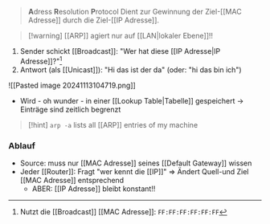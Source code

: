 > **A**dress **R**esolution **P**rotocol
> Dient zur Gewinnung der Ziel-[[MAC Adresse]] durch die Ziel-[[IP Adresse]].

> [!warning] [[ARP]] agiert nur auf [[LAN|lokaler Ebene]]!!

1. Sender schickt [[Broadcast]]: "Wer hat diese [[IP Adresse|IP Adresse]]?"[^1]
2. Antwort (als [[Unicast]]): "Hi das ist der da" (oder: "hi das bin ich")

![[Pasted image 20241113104719.png]]

- Wird - oh wunder - in einer [[Lookup Table|Tabelle]] gespeichert -> Einträge sind zeitlich begrenzt

> [!hint] `arp -a` lists all [[ARP]] entries of my machine

### Ablauf
- Source: muss nur [[MAC Adresse]] seines [[Default Gateway]] wissen
- Jeder [[Router]]: Fragt "wer kennt die [[IP]]" => Ändert Quell-und Ziel [[MAC Adresse]] entsprechend
	- ABER: [[IP Adresse]] bleibt konstant!!

[^1]: Nutzt die [[Broadcast]] [[MAC Adresse]]: `FF:FF:FF:FF:FF:FF`